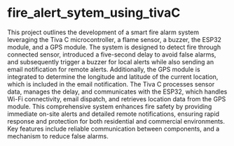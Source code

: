 # fire_alert_sytem_using_tivaC
This project outlines the development of a smart 
fire alarm system leveraging the Tiva C microcontroller, a 
flame sensor, a buzzer, the ESP32 module, and a GPS module. 
The system is designed to detect fire through connected sensor, 
introduced a five-second delay to avoid false alarms, and 
subsequently trigger a buzzer for local alerts while also 
sending an email notification for remote alerts. Additionally, 
the GPS module is integrated to determine the longitude and 
latitude of the current location, which is included in the email 
notification. The Tiva C processes sensor data, manages the 
delay, and communicates with the ESP32, which handles Wi-Fi 
connectivity, email dispatch, and retrieves location data from 
the GPS module. This comprehensive system enhances fire 
safety by providing immediate on-site alerts and detailed 
remote notifications, ensuring rapid response and protection 
for both residential and commercial environments. Key 
features include reliable communication between components, 
and a mechanism to reduce false alarms.
